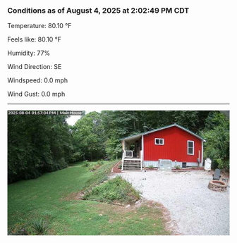 ### Conditions as of August 4, 2025 at 2:02:49 PM CDT 

Temperature: 80.10 &deg;F

Feels like: 80.10 &deg;F

Humidity: 77%

Wind Direction: SE

Windspeed: 0.0 mph

Wind Gust: 0.0 mph

---

<img src="./images/latest.jpeg"/>

